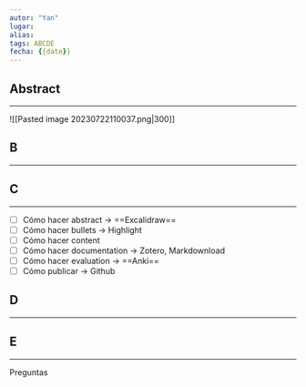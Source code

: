 ```yaml
---
autor: "Yan"
lugar:
alias:
tags: ABCDE
fecha: {{date}}
---
```


## Abstract
- - -
![[Pasted image 20230722110037.png|300]]

## B
- - -


## C
- - -
- [ ] Cómo hacer abstract -> ==Excalidraw==
- [ ] Cómo hacer bullets -> Highlight
- [ ] Cómo hacer content 
- [ ] Cómo hacer documentation -> Zotero, Markdownload
- [ ] Cómo hacer evaluation -> ==Anki==
- [ ] Cómo publicar -> Github

## D
- - -



## E
- - -
Preguntas